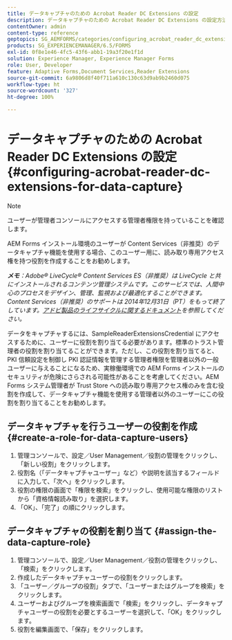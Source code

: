 ```yaml
---
title: データキャプチャのための Acrobat Reader DC Extensions の設定
description: データキャプチャのための Acrobat Reader DC Extensions の設定方法について説明します。
contentOwner: admin
content-type: reference
geptopics: SG_AEMFORMS/categories/configuring_acrobat_reader_dc_extensions
products: SG_EXPERIENCEMANAGER/6.5/FORMS
exl-id: 0f8e1e46-4fc5-43f6-abb1-19a3f20e1f1d
solution: Experience Manager, Experience Manager Forms
role: User, Developer
feature: Adaptive Forms,Document Services,Reader Extensions
source-git-commit: 6a9806d8f40f711a610c130c63d9ab9b2460d075
workflow-type: ht
source-wordcount: '327'
ht-degree: 100%

---
```


# データキャプチャのための Acrobat Reader DC Extensions の設定 {#configuring-acrobat-reader-dc-extensions-for-data-capture}

>[!NOTE]
> 
> ユーザーが管理者コンソールにアクセスする管理者権限を持っていることを確認します。

AEM Forms インストール環境のユーザーが Content Services（非推奨）のデータキャプチャ機能を使用する場合、このユーザー用に、読み取り専用アクセス権を持つ役割を作成することをお勧めします。

***メモ&#x200B;**：Adobe® LiveCycle® Content Services ES（非推奨）は LiveCycle と共にインストールされるコンテンツ管理システムです。このサービスでは、人間中心のプロセスをデザイン、管理、監視および最適化することができます。Content Services（非推奨）のサポートは 2014年12月31日（PT）をもって終了しています。[アドビ製品のライフサイクルに関するドキュメント](https://helpx.adobe.com/jp/support/programs/eol-matrix.html)を参照してください。*

データをキャプチャするには、SampleReaderExtensionsCredential にアクセスするために、ユーザーに役割を割り当てる必要があります。標準のトラスト管理者の役割を割り当てることができます。ただし、この役割を割り当てると、PKI 信頼設定を制御し PKI 認証情報を管理する管理者権限を管理者以外の一般ユーザーに与えることになるため、実稼働環境での AEM Forms インストールのセキュリティが危険にさらされる可能性があることを考慮してください。AEM Forms システム管理者が Trust Store への読み取り専用アクセス権のみを含む役割を作成して、データキャプチャ機能を使用する管理者以外のユーザーにこの役割を割り当てることをお勧めします。

## データキャプチャを行うユーザーの役割を作成 {#create-a-role-for-data-capture-users}

1. 管理コンソールで、設定／User Management／役割の管理をクリックし、「新しい役割」をクリックします。
1. 役割名（「データキャプチャユーザー」など）や説明を該当するフィールドに入力して、「次へ」をクリックします。
1. 役割の権限の画面で「権限を検索」をクリックし、使用可能な権限のリストから「資格情報読み取り」を選択します。
1. 「OK」、「完了」の順にクリックします。

## データキャプチャの役割を割り当て {#assign-the-data-capture-role}

1. 管理コンソールで、設定／User Management／役割の管理をクリックし、「検索」をクリックします。
1. 作成したデータキャプチャユーザーの役割をクリックします。
1. 「ユーザー／グループの役割」タブで、「ユーザーまたはグループを検索」をクリックします。
1. ユーザーおよびグループを検索画面で「検索」をクリックし、データキャプチャユーザーの役割を必要とするユーザーを選択して、「OK」をクリックします。
1. 役割を編集画面で、「保存」をクリックします。
